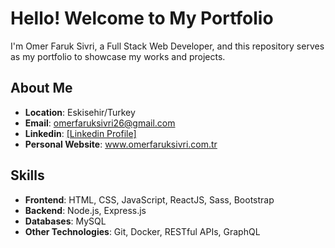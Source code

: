 # Hello! Welcome to My Portfolio

I'm Omer Faruk Sivri, a Full Stack Web Developer, and this repository serves as my portfolio to showcase my works and projects.

## About Me


- **Location**: Eskisehir/Turkey
- **Email**: omerfaruksivri26@gmail.com
- **Linkedin**: [\[Linkedin Profile\]](https://www.linkedin.com/in/o-faruk-sivri/)
- **Personal Website**: www.omerfaruksivri.com.tr

## Skills

- **Frontend**: HTML, CSS, JavaScript, ReactJS, Sass, Bootstrap
- **Backend**: Node.js, Express.js
- **Databases**: MySQL
- **Other Technologies**: Git, Docker, RESTful APIs, GraphQL